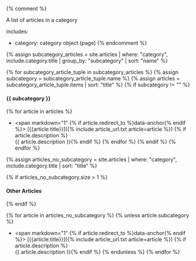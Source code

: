 {% comment %}

A list of articles in a category

includes:
- category: category object (page)
{% endcomment %}


{% assign subcategory_articles = site.articles | where: "category", include.category.title | group_by: "subcategory" | sort: "name" %}

{% for subcategory_article_tuple in subcategory_articles %}
{%   assign subcategory = subcategory_article_tuple.name %}
{%   assign articles = subcategory_article_tuple.items | sort: "title" %}
{%   if subcategory != "" %}

#### {{ subcategory }}

{%     for article in articles %}
 - <span markdown="1" {% if article.redirect_to %}data-anchor{% endif %}>
   [{{article.title}}]({% include article_url.txt article=article %})
    </span>
     {% if article.description %}<br/>{{ article.description }}{% endif %}
{%     endfor %}
{%   endif %}
{% endfor %}

{% assign articles_no_subcategory = site.articles | where: "category", include.category.title | sort: "title" %}

{% if articles_no_subcategory.size > 1 %}
#### Other Articles
{% endif %}

{% for article in articles_no_subcategory %}
{% unless article.subcategory %}
 - <span markdown="1" {% if article.redirect_to %}data-anchor{% endif %}>
   [{{article.title}}]({% include article_url.txt article=article %})
   </span>
   {% if article.description %}<br/>{{ article.description }}{% endif %}
{% endunless %}
{% endfor %}
